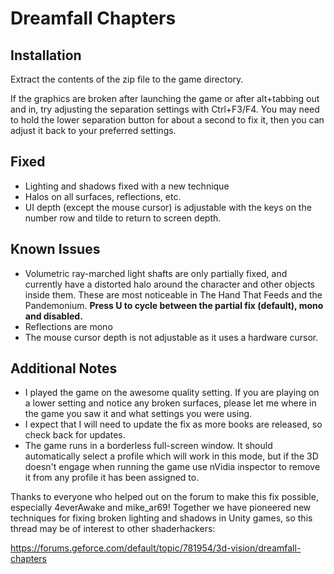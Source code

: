 Dreamfall Chapters
==================

Installation
------------
Extract the contents of the zip file to the game directory.

If the graphics are broken after launching the game or after alt+tabbing out
and in, try adjusting the separation settings with Ctrl+F3/F4. You may need to
hold the lower separation button for about a second to fix it, then you can
adjust it back to your preferred settings.

Fixed
-----
- Lighting and shadows fixed with a new technique
- Halos on all surfaces, reflections, etc.
- UI depth (except the mouse cursor) is adjustable with the keys on the number
  row and tilde to return to screen depth.

Known Issues
------------
- Volumetric ray-marched light shafts are only partially fixed, and currently
  have a distorted halo around the character and other objects inside them.
  These are most noticeable in The Hand That Feeds and the Pandemonium.
  **Press U to cycle between the partial fix (default), mono and disabled.**
- Reflections are mono
- The mouse cursor depth is not adjustable as it uses a hardware cursor.

Additional Notes
----------------
- I played the game on the awesome quality setting. If you are playing on a
  lower setting and notice any broken surfaces, please let me where in the game
  you saw it and what settings you were using.
- I expect that I will need to update the fix as more books are released, so
  check back for updates.
- The game runs in a borderless full-screen window. It should automatically
  select a profile which will work in this mode, but if the 3D doesn't engage
  when running the game use nVidia inspector to remove it from any profile it
  has been assigned to.


Thanks to everyone who helped out on the forum to make this fix possible,
especially 4everAwake and mike_ar69! Together we have pioneered new techniques
for fixing broken lighting and shadows in Unity games, so this thread may be of
interest to other shaderhackers:

<https://forums.geforce.com/default/topic/781954/3d-vision/dreamfall-chapters>
